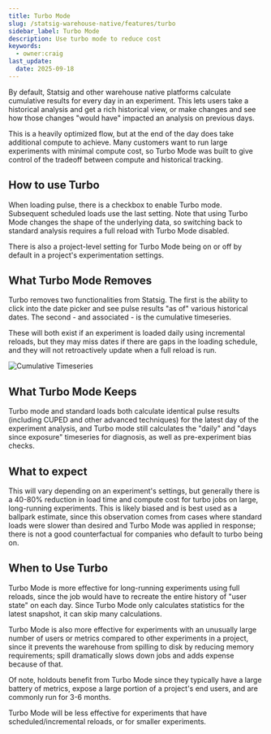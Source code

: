 ```yaml
---
title: Turbo Mode
slug: /statsig-warehouse-native/features/turbo
sidebar_label: Turbo Mode
description: Use turbo mode to reduce cost
keywords:
  - owner:craig
last_update:
  date: 2025-09-18
---
```


By default, Statsig and other warehouse native platforms calculate cumulative results for every day in an experiment. This lets users take a historical analysis and get a rich historical view, or make changes and see how those changes "would have" impacted an analysis on previous days.

This is a heavily optimized flow, but at the end of the day does take additional compute to achieve. Many customers want to run large experiments with minimal compute cost, so Turbo Mode was built to give control of the tradeoff between compute and historical tracking.

## How to use Turbo

When loading pulse, there is a checkbox to enable Turbo mode. Subsequent scheduled loads use the last setting. Note that using Turbo Mode changes the shape of the underlying data, so switching back to standard analysis requires a full reload with Turbo Mode disabled.

There is also a project-level setting for Turbo Mode being on or off by default in a project's experimentation settings.

## What Turbo Mode Removes

Turbo removes two functionalities from Statsig. The first is the ability to click into the date picker and see pulse results "as of" various historical dates. The second - and associated - is the cumulative timeseries.

These will both exist if an experiment is loaded daily using incremental reloads, but they may miss dates if there are gaps in the loading schedule, and they will not retroactively update when a full reload is run.

![Cumulative Timeseries](/img/whn/cumulative_timeseries.png)

## What Turbo Mode Keeps

Turbo mode and standard loads both calculate identical pulse results (including CUPED and other advanced techniques) for the latest day of the experiment analysis, and Turbo mode still calculates the "daily" and "days since exposure" timeseries for diagnosis, as well as pre-experiment bias checks.

## What to expect

This will vary depending on an experiment's settings, but generally there is a 40-80% reduction in load time and compute cost for turbo jobs on large, long-running experiments. This is likely biased and is best used as a ballpark estimate, since this observation comes from cases where standard loads were slower than desired and Turbo Mode was applied in response; there is not a good counterfactual for companies who default to turbo being on.

## When to Use Turbo

Turbo Mode is more effective for long-running experiments using full reloads, since the job would have to recreate the entire history of "user state" on each day. Since Turbo Mode only calculates statistics for the latest snapshot, it can skip many calculations.

Turbo Mode is also more effective for experiments with an unusually large number of users or metrics compared to other experiments in a project, since it prevents the warehouse from spilling to disk by reducing memory requirements; spill dramatically slows down jobs and adds expense because of that.

Of note, holdouts benefit from Turbo Mode since they typically have a large battery of metrics, expose a large portion of a project's end users, and are commonly run for 3-6 months.

Turbo Mode will be less effective for experiments that have scheduled/incremental reloads, or for smaller experiments.
